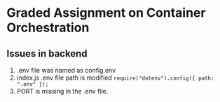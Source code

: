# Graded Assignment on Container Orchestration

## Issues in backend

1. .env file was named as config.env
2. index.js .env file path is modified ```require("dotenv").config({ path: ".env" });```
3. PORT is missing in the .env file.


